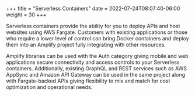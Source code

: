 +++
title = "Serverless Containers"
date = 2022-07-24T08:07:40-06:00
weight = 30
+++

Serverless containers provide the ability for you to deploy APIs and host websites using AWS Fargate. Customers with existing applications or those who require a lower level of control can bring Docker containers and deploy them into an Amplify project fully integrating with other resources.

Amplify libraries can be used with the Auth category giving mobile and web applications secure connectivity and access controls to your Serverless containers. Additionally, existing GraphQL and REST services such as AWS AppSync and Amazon API Gateway can be used in the same project along with Fargate-backed APIs giving flexibility to mix and match for cost optimization and operational needs.